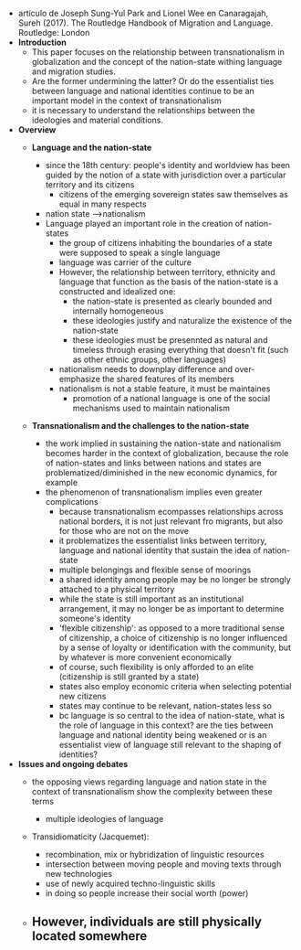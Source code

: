 - artículo de Joseph Sung-Yul Park and Lionel Wee en Canaragajah, Sureh (2017). The Routledge Handbook of Migration and Language. Routledge: London
- **Introduction**
	- This paper focuses on the relationship between transnationalism in globalization and the concept of the nation-state withing language and migration studies.
	- Are the former undermining the latter? Or do the essentialist ties between language and national identities continue to be an important model in the context of transnationalism
	- it is necessary to understand the relationships between the ideologies and material conditions.
- **Overview**
	- **Language and the nation-state**
		- since the 18th century: people's identity and worldview has been guided by the notion of a state with jurisdiction over a particular territory and its citizens 
			- citizens of the emerging sovereign states saw themselves as equal in many respects
		- nation state -->nationalism
		- Language played an important role in the creation of nation-states 
			- the group of citizens inhabiting the boundaries of a state were supposed to speak a single language
			- language was carrier of the culture
			- However, the relationship between territory, ethnicity and language that function as the basis of the nation-state is a constructed and idealized one:
				- the nation-state is presented as clearly bounded and internally homogeneous
				- these ideologies justify and naturalize the existence of the nation-state
				- these ideologies must be presennted as natural and timeless through erasing everything that doesn't fit (such as other ethnic groups, other languages)
			- nationalism needs to downplay difference and over-emphasize the shared features of its members
			- nationalism is not a stable feature, it must be maintaines
				- promotion of a national language is one of the social mechanisms used to maintain nationalism

	- **Transnationalism and the challenges to the nation-state**
		- the work implied in sustaining the nation-state and nationalism becomes harder in the context of globalization, because the role of nation-states and links between nations and states are problematized/diminished in the new economic dynamics, for example
		- the phenomenon of transnationalism implies even greater complications 
			- because transnationalism ecompasses relationships across national borders, it is not just relevant fro migrants, but also for those who are not on the move
			- it problematizes the essentialist links between territory, language and national identity that sustain the idea of nation-state
			- multiple belongings and flexible sense of moorings
			- a shared identity among people may be no longer be strongly attached to a physical territory 
			- while the state is still important as an institutional arrangement, it may no longer be as important to determine someone's identity
			- 'flexible citizenship': as opposed to a more traditional sense of citizenship, a choice of citizenship is no longer influenced by a sense of loyalty or identification with the community, but by whatever is more convenient economically
			- of course, such flexibility is only afforded to an elite (citizenship is still granted by a state)
			- states also employ economic criteria when selecting potential new citizens
			- states may continue to be relevant, nation-states less so
			- bc language is so central to the idea of nation-state, what is the role of language in this context? are the ties between language and national identity being weakened or is an essentialist view of language still relevant to the shaping of identities?
- **Issues and ongoing debates** 
	- the opposing views regarding language and nation state in the context of transnationalism show the complexity between these terms
		- multiple ideologies of language

	- Transidiomaticity (Jacquemet): 
		- recombination, mix or hybridization of linguistic resources
		- intersection between moving people and moving texts through new technologies
		- use of newly acquired techno-linguistic skills
		- in doing so people increase their social worth (power)
	- However, individuals are still physically located somewhere
		- 